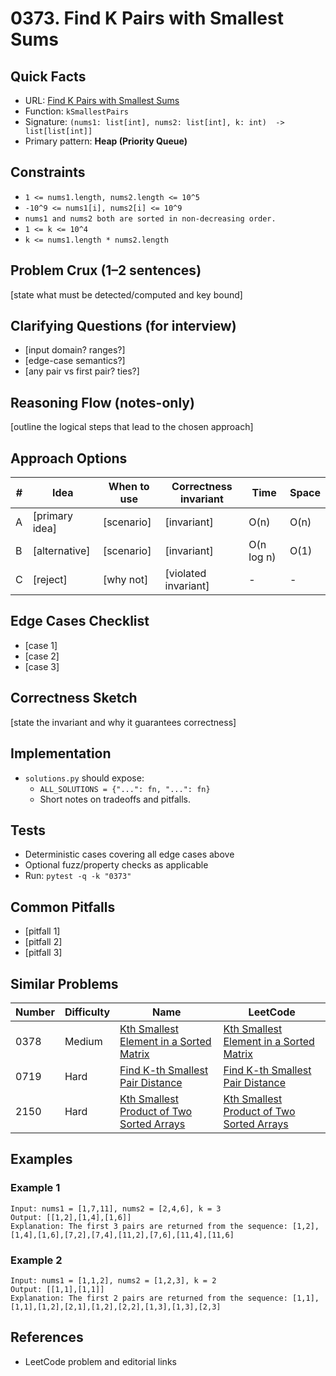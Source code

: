 # 0373. Find K Pairs with Smallest Sums

## Quick Facts

- URL: [Find K Pairs with Smallest Sums](https://leetcode.com/problems/find-k-pairs-with-smallest-sums/)
- Function: `kSmallestPairs`
- Signature: `(nums1: list[int], nums2: list[int], k: int)  -> list[list[int]]`
- Primary pattern: **Heap (Priority Queue)**

## Constraints

- `1 <= nums1.length, nums2.length <= 10^5`
- `-10^9 <= nums1[i], nums2[i] <= 10^9`
- `nums1 and nums2 both are sorted in non-decreasing order.`
- `1 <= k <= 10^4`
- `k <= nums1.length * nums2.length`

## Problem Crux (1–2 sentences)

[state what must be detected/computed and key bound]

## Clarifying Questions (for interview)

- [input domain? ranges?]
- [edge-case semantics?]
- [any pair vs first pair? ties?]

## Reasoning Flow (notes-only)

[outline the logical steps that lead to the chosen approach]

## Approach Options

| # | Idea | When to use | Correctness invariant | Time | Space |
|---|------|-------------|-----------------------|------|-------|
| A | [primary idea] | [scenario] | [invariant] | O(n) | O(n) |
| B | [alternative] | [scenario] | [invariant] | O(n log n) | O(1) |
| C | [reject] | [why not] | [violated invariant] | - | - |

## Edge Cases Checklist

- [case 1]
- [case 2]
- [case 3]

## Correctness Sketch

[state the invariant and why it guarantees correctness]

## Implementation

- `solutions.py` should expose:
  - `ALL_SOLUTIONS = {"...": fn, "...": fn}`
  - Short notes on tradeoffs and pitfalls.

## Tests

- Deterministic cases covering all edge cases above
- Optional fuzz/property checks as applicable
- Run: `pytest -q -k "0373"`

## Common Pitfalls

- [pitfall 1]
- [pitfall 2]
- [pitfall 3]

## Similar Problems

| Number | Difficulty | Name | LeetCode |
|---|---|---|---|
| 0378 | Medium | [Kth Smallest Element in a Sorted Matrix](../0378-kth-smallest-element-in-a-sorted-matrix/readme.md) | [Kth Smallest Element in a Sorted Matrix](https://leetcode.com/problems/kth-smallest-element-in-a-sorted-matrix/) |
| 0719 | Hard | [Find K-th Smallest Pair Distance](../0719-find-k-th-smallest-pair-distance/readme.md) | [Find K-th Smallest Pair Distance](https://leetcode.com/problems/find-k-th-smallest-pair-distance/) |
| 2150 | Hard | [Kth Smallest Product of Two Sorted Arrays](../2150-kth-smallest-product-of-two-sorted-arrays/readme.md) | [Kth Smallest Product of Two Sorted Arrays](https://leetcode.com/problems/kth-smallest-product-of-two-sorted-arrays/) |

## Examples

### Example 1

```text
Input: nums1 = [1,7,11], nums2 = [2,4,6], k = 3
Output: [[1,2],[1,4],[1,6]]
Explanation: The first 3 pairs are returned from the sequence: [1,2],[1,4],[1,6],[7,2],[7,4],[11,2],[7,6],[11,4],[11,6]
```

### Example 2

```text
Input: nums1 = [1,1,2], nums2 = [1,2,3], k = 2
Output: [[1,1],[1,1]]
Explanation: The first 2 pairs are returned from the sequence: [1,1],[1,1],[1,2],[2,1],[1,2],[2,2],[1,3],[1,3],[2,3]
```

## References

- LeetCode problem and editorial links
